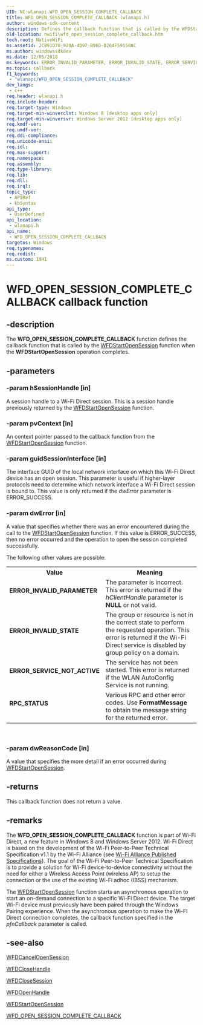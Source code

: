 ```yaml
---
UID: NC:wlanapi.WFD_OPEN_SESSION_COMPLETE_CALLBACK
title: WFD_OPEN_SESSION_COMPLETE_CALLBACK (wlanapi.h)
author: windows-sdk-content
description: Defines the callback function that is called by the WFDStartOpenSession function when the WFDStartOpenSession operation completes.
old-location: nwifi\wfd_open_session_complete_callback.htm
tech.root: NativeWiFi
ms.assetid: 2CB91D70-920A-4D97-B96D-B264F59150AC
ms.author: windowssdkdev
ms.date: 12/05/2018
ms.keywords: ERROR_INVALID_PARAMETER, ERROR_INVALID_STATE, ERROR_SERVICE_NOT_ACTIVE, RPC_STATUS, WFD_OPEN_SESSION_COMPLETE_CALLBACK, WFD_OPEN_SESSION_COMPLETE_CALLBACK callback, WFD_OPEN_SESSION_COMPLETE_CALLBACK callback function [NativeWIFI], nwifi.wfd_open_session_complete_callback, wlanapi/WFD_OPEN_SESSION_COMPLETE_CALLBACK
ms.topic: callback
f1_keywords: 
 - "wlanapi/WFD_OPEN_SESSION_COMPLETE_CALLBACK"
dev_langs:
 - c++
req.header: wlanapi.h
req.include-header: 
req.target-type: Windows
req.target-min-winverclnt: Windows 8 [desktop apps only]
req.target-min-winversvr: Windows Server 2012 [desktop apps only]
req.kmdf-ver: 
req.umdf-ver: 
req.ddi-compliance: 
req.unicode-ansi: 
req.idl: 
req.max-support: 
req.namespace: 
req.assembly: 
req.type-library: 
req.lib: 
req.dll: 
req.irql: 
topic_type:
 - APIRef
 - kbSyntax
api_type:
 - UserDefined
api_location:
 - wlanapi.h
api_name:
 - WFD_OPEN_SESSION_COMPLETE_CALLBACK
targetos: Windows
req.typenames: 
req.redist: 
ms.custom: 19H1
---
```


# WFD_OPEN_SESSION_COMPLETE_CALLBACK callback function


## -description


The  <b>WFD_OPEN_SESSION_COMPLETE_CALLBACK</b> function defines the callback function that is called by the <a href="https://docs.microsoft.com/windows/desktop/api/wlanapi/nf-wlanapi-wfdstartopensession">WFDStartOpenSession</a> function when the <b>WFDStartOpenSession</b> operation completes.



## -parameters




### -param hSessionHandle [in]

A session handle to a Wi-Fi Direct session. This is a session handle previously returned by the <a href="https://docs.microsoft.com/windows/desktop/api/wlanapi/nf-wlanapi-wfdstartopensession">WFDStartOpenSession</a> function.


### -param pvContext [in]

An context pointer passed to the callback function from the <a href="https://docs.microsoft.com/windows/desktop/api/wlanapi/nf-wlanapi-wfdstartopensession">WFDStartOpenSession</a> function.


### -param guidSessionInterface [in]

The interface GUID of the local network interface on which this Wi-Fi Direct device has an open session.
This parameter is useful if higher-layer protocols need to determine which network interface a Wi-Fi Direct session is bound to.
This value is only returned if the <i>dwError</i> parameter is ERROR_SUCCESS.



### -param dwError [in]

A value that specifies whether there was an error encountered during the call to the <a href="https://docs.microsoft.com/windows/desktop/api/wlanapi/nf-wlanapi-wfdstartopensession">WFDStartOpenSession</a> function. If this value is ERROR_SUCCESS, then no error occurred and the operation to open the session completed successfully.

The following other values are possible:



<table>
<tr>
<th>Value</th>
<th>Meaning</th>
</tr>
<tr>
<td width="40%"><a id="ERROR_INVALID_PARAMETER"></a><a id="error_invalid_parameter"></a><dl>
<dt><b>ERROR_INVALID_PARAMETER</b></dt>
</dl>
</td>
<td width="60%">
The parameter is incorrect. This error is returned if the <i>hClientHandle</i> parameter is <b>NULL</b> or not valid.

</td>
</tr>
<tr>
<td width="40%"><a id="ERROR_INVALID_STATE"></a><a id="error_invalid_state"></a><dl>
<dt><b>ERROR_INVALID_STATE</b></dt>
</dl>
</td>
<td width="60%">
The group or resource is not in the correct state to perform the requested operation. This error is returned if the Wi-Fi Direct service is disabled by group policy on a domain.

</td>
</tr>
<tr>
<td width="40%"><a id="ERROR_SERVICE_NOT_ACTIVE"></a><a id="error_service_not_active"></a><dl>
<dt><b>ERROR_SERVICE_NOT_ACTIVE</b></dt>
</dl>
</td>
<td width="60%">
The service has not been started. This error is returned if the WLAN AutoConfig Service is not running.

</td>
</tr>
<tr>
<td width="40%"><a id="RPC_STATUS"></a><a id="rpc_status"></a><dl>
<dt><b>RPC_STATUS</b></dt>
</dl>
</td>
<td width="60%">
Various RPC and other error codes. Use <b>FormatMessage</b> to obtain the message string for the returned error. 

</td>
</tr>
</table>
 


### -param dwReasonCode [in]

A value that specifies the more detail if an error occurred during <a href="https://docs.microsoft.com/windows/desktop/api/wlanapi/nf-wlanapi-wfdstartopensession">WFDStartOpenSession</a>. 


## -returns



This callback function does not return a value.




## -remarks



The <b>WFD_OPEN_SESSION_COMPLETE_CALLBACK</b> function is part of Wi-Fi Direct, a new feature in Windows 8 and Windows Server 2012. Wi-Fi Direct is based on the development of the Wi-Fi Peer-to-Peer Technical Specification v1.1 by the Wi-Fi Alliance (see <a href="https://www.wi-fi.org/featured-topics">Wi-Fi Alliance Published Specifications</a>). The goal of the Wi-Fi Peer-to-Peer Technical Specification is to provide a solution for Wi-Fi device-to-device connectivity without the need for either a Wireless Access Point (wireless AP) to setup the connection or the use of the existing Wi-Fi adhoc (IBSS) mechanism. 



The  <a href="https://docs.microsoft.com/windows/desktop/api/wlanapi/nf-wlanapi-wfdstartopensession">WFDStartOpenSession</a> function starts an asynchronous operation to start an on-demand connection to  a specific Wi-Fi Direct device. The target Wi-Fi device must previously have been paired through the Windows Pairing experience. When the asynchronous operation to make the Wi-FI Direct connection completes, the callback function specified in the <i>pfnCallback</i> parameter is called.  




## -see-also




<a href="https://docs.microsoft.com/windows/desktop/api/wlanapi/nf-wlanapi-wfdcancelopensession">WFDCancelOpenSession</a>



<a href="https://docs.microsoft.com/windows/desktop/api/wlanapi/nf-wlanapi-wfdclosehandle">WFDCloseHandle</a>



<a href="https://docs.microsoft.com/windows/desktop/api/wlanapi/nf-wlanapi-wfdclosesession">WFDCloseSession</a>



<a href="https://docs.microsoft.com/windows/desktop/api/wlanapi/nf-wlanapi-wfdopenhandle">WFDOpenHandle</a>



<a href="https://docs.microsoft.com/windows/desktop/api/wlanapi/nf-wlanapi-wfdstartopensession">WFDStartOpenSession</a>



<a href="https://docs.microsoft.com/windows/desktop/api/wlanapi/nc-wlanapi-wfd_open_session_complete_callback">WFD_OPEN_SESSION_COMPLETE_CALLBACK</a>
 

 


